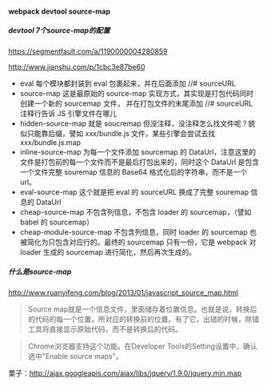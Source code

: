 #### webpack devtool source-map

##### devtool 7个source-map的配置

https://segmentfault.com/a/1190000004280859

http://www.jianshu.com/p/1cbc3e87be60

* eval 每个模块都封装到 eval 包裹起来，并在后面添加 //# sourceURL
* source-map 这是最原始的 source-map 实现方式，其实现是打包代码同时创建一个新的 sourcemap 文件， 并在打包文件的末尾添加 //# sourceURL 注释行告诉 JS 引擎文件在哪儿
* hidden-source-map 就是 soucremap 但没注释，没注释怎么找文件呢？貌似只能靠后缀，譬如 xxx/bundle.js 文件，某些引擎会尝试去找 xxx/bundle.js.map
* inline-source-map 为每一个文件添加 sourcemap 的 DataUrl，注意这里的文件是打包前的每一个文件而不是最后打包出来的，同时这个 DataUrl 是包含一个文件完整 souremap 信息的 Base64 格式化后的字符串，而不是一个 url。
* eval-source-map 这个就是把 eval 的 sourceURL 换成了完整 souremap 信息的 DataUrl
* cheap-source-map 不包含列信息，不包含 loader 的 sourcemap，（譬如 babel 的 sourcemap）
* cheap-module-source-map 不包含列信息，同时 loader 的 sourcemap 也被简化为只包含对应行的。最终的 sourcemap 只有一份，它是 webpack 对 loader 生成的 sourcemap 进行简化，然后再次生成的。

##### 什么是source-map

http://www.ruanyifeng.com/blog/2013/01/javascript_source_map.html

> Source map就是一个信息文件，里面储存着位置信息。也就是说，转换后的代码的每一个位置，所对应的转换前的位置。有了它，出错的时候，除错工具将直接显示原始代码，而不是转换后的代码。

> Chrome浏览器支持这个功能。在Developer Tools的Setting设置中，确认选中"Enable source maps"。

栗子：http://ajax.googleapis.com/ajax/libs/jquery/1.9.0/jquery.min.map
